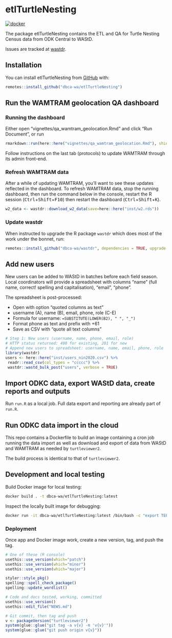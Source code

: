 
<!-- README.md is generated from README.Rmd. Please edit that file -->

# etlTurtleNesting

<!-- badges: start -->

[![docker](https://github.com/dbca-wa/etlTurtleNesting/actions/workflows/docker.yaml/badge.svg)](https://github.com/dbca-wa/etlTurtleNesting/actions/workflows/docker.yaml)
<!-- badges: end -->

The package etlTurtleNesting contains the ETL and QA for Turtle Nesting
Census data from ODK Central to WAStD.

Issues are tracked at
[wastdr](https://github.com/dbca-wa/wastdr/milestone/1).

## Installation

You can install etlTurtleNesting from [GitHub](https://github.com/)
with:

``` r
remotes::install_github("dbca-wa/etlTurtleNesting")
```

## Run the WAMTRAM geolocation QA dashboard

### Running the dashboard

Either open “vignettes/qa\_wamtram\_geolocation.Rmd” and click “Run
Document”, or run

``` r
rmarkdown::run(here::here("vignettes/qa_wamtram_geolocation.Rmd"), shiny_args = list(port = 3838, host = "0.0.0.0"))
```

Follow instructions on the last tab (protocols) to update WAMTRAM
through its admin front-end.

### Refresh WAMTRAM data

After a while of updating WAMTRAM, you’ll want to see these updates
reflected in the dashboard. To refresh WAMTRAM data, stop the running
dashboard, then run the command below in the console, restart the R
session (<kbd>Ctrl</kbd>+<kbd>Shift</kbd>+<kbd>F10</kbd>) then restart
the dashboard (<kbd>Ctrl</kbd>+<kbd>Shift</kbd>+<kbd>K</kbd>).

``` r
w2_data <- wastdr::download_w2_data(save=here::here("inst/w2.rds"))
```

### Update wastdr

When instructed to upgrade the R package `wastdr` which does most of the
work under the bonnet, run:

``` r
remotes::install_github("dbca-wa/wastdr", dependencies = TRUE, upgrade = "never", build_vignettes = TRUE)
```

## Add new users

New users can be added to WAStD in batches before each field season.
Local coordinators will provide a spreadsheet with columns “name” (full
name, correct\! spelling and capitalisation), “email”, “phone”.

The spreadsheet is post-processed:

  - Open with option “quoted columns as text”
  - username (A), name (B), email, phone, role (C-E)
  - Formula for username: `=SUBSTITUTE(LOWER(B2), " ", "_")`
  - Format phone as text and prefix with +61
  - Save as CSV with “quote all text columns”

<!-- end list -->

``` r
# Step 1: New users (username, name, phone, email, role)
# HTTP status returned: 400 for existing, 201 for new
# Append new users to spreadsheet: username, name, email, phone, role
library(wastdr)
users <- here::here("inst/users_nin2020.csv") %>%
 readr::read_csv(col_types = "ccccc") %>%
 wastdr::wastd_bulk_post("users", verbose = TRUE)
```

## Import ODKC data, export WAStD data, create reports and outputs

Run `run.R` as a local job. Full data export and reporting are already
part of `run.R`.

## Run ODKC data import in the cloud

This repo contains a Dockerfile to build an image containing a cron job
running the data import as well as download and export of data from
WAStD and WAMTRAM as needed by `turtleviewer2`.

The build process is identical to that of `turtleviewer2`.

## Development and local testing

Build Docker image for local testing:

``` bash
docker build . -t dbca-wa/etlTurtleNesting:latest
```

Inspect the locally built image for debugging:

``` bash
docker run -it dbca-wa/etlTurtleNesting:latest /bin/bash -c "export TERM=xterm; exec bash"
```

### Deployment

Once app and Docker image work, create a new version, tag, and push the
tag.

``` r
# One of these (R console)
usethis::use_version(which="patch")
usethis::use_version(which="minor")
usethis::use_version(which="major")

styler::style_pkg()
spelling::spell_check_package()
spelling::update_wordlist()

# Code and docs tested, working, committed
usethis::use_version()
usethis::edit_file("NEWS.md")

# Git commit, then tag and push
v <- packageVersion("turtleviewer2")
system(glue::glue("git tag -a v{v} -m 'v{v}'"))
system(glue::glue("git push origin v{v}"))
```
